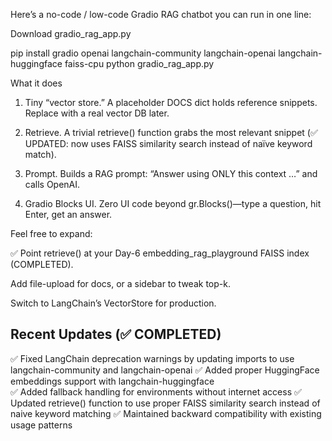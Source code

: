 Here’s a no-code / low-code Gradio RAG chatbot you can run in one line:

Download gradio_rag_app.py


pip install gradio openai langchain-community langchain-openai langchain-huggingface faiss-cpu
python gradio_rag_app.py

What it does

1. Tiny “vector store.”
A placeholder DOCS dict holds reference snippets. Replace with a real vector DB later.


2. Retrieve.
A trivial retrieve() function grabs the most relevant snippet (✅ UPDATED: now uses FAISS similarity search instead of naïve keyword match).


3. Prompt.
Builds a RAG prompt: “Answer using ONLY this context …” and calls OpenAI.


4. Gradio Blocks UI.
Zero UI code beyond gr.Blocks()—type a question, hit Enter, get an answer.



Feel free to expand:

✅ Point retrieve() at your Day-6 embedding_rag_playground FAISS index (COMPLETED).

Add file-upload for docs, or a sidebar to tweak top-k.

Switch to LangChain’s VectorStore for production.



## Recent Updates (✅ COMPLETED)

✅ Fixed LangChain deprecation warnings by updating imports to use langchain-community and langchain-openai
✅ Added proper HuggingFace embeddings support with langchain-huggingface  
✅ Added fallback handling for environments without internet access
✅ Updated retrieve() function to use proper FAISS similarity search instead of naive keyword matching
✅ Maintained backward compatibility with existing usage patterns